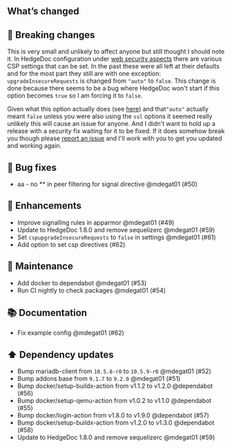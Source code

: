 ## What’s changed
## 🚨 Breaking changes

This is very small and unlikely to affect anyone but still thought I should note it. In HedgeDoc configuration under [web security aspects](https://docs.hedgedoc.org/configuration/#web-security-aspects) there are various CSP settings that can be set. In the past these were all left at their defaults and for the most part they still are with one exception: `upgradeInsecureRequests` is changed from `"auto"` to `false`. This change is done because there seems to be a bug where HedgeDoc won't start if this option becomes `true` so I am forcing it to `false`. 

Given what this option actually does (see [here](https://developer.mozilla.org/en-US/docs/Web/HTTP/Headers/Content-Security-Policy/upgrade-insecure-requests)) and that`"auto"` actually meant `false` unless you were also using the `ssl` options it seemed really unlikely this will cause an issue for anyone. And I didn't want to hold up a release with a security fix waiting for it to be fixed. If it does somehow break you though please [report an issue](https://github.com/mdegat01/addon-hedgedoc/issues) and I'll work with you to get you updated and working again.

## 🐛 Bug fixes

- aa - no ** in peer filtering for signal directive @mdegat01 (#50)

## 🚀 Enhancements

- Improve signalling rules in apparmor @mdegat01 (#49)
- Update to HedgeDoc 1.8.0 and remove sequelizerc @mdegat01 (#59)
- Set `cspupgradeInsecureRequests` to `false` in settings @mdegat01 (#61)
- Add option to set csp directives (#62)

## 🧰 Maintenance

- Add docker to dependabot @mdegat01 (#53)
- Run CI nightly to check packages @mdegat01 (#54)

## 📚 Documentation

- Fix example config @mdegat01 (#62)

## ⬆️ Dependency updates

- Bump mariadb-client from `10.5.8-r0` to `10.5.9-r0` @mdegat01 (#52)
- Bump addons base from `9.1.7` to `9.2.0` @mdegat01 (#51)
- Bump docker/setup-buildx-action from v1.1.2 to v1.2.0 @dependabot (#56)
- Bump docker/setup-qemu-action from v1.0.2 to v1.1.0 @dependabot (#55)
- Bump docker/login-action from v1.8.0 to v1.9.0 @dependabot (#57)
- Bump docker/setup-buildx-action from v1.2.0 to v1.3.0 @dependabot (#58)
- Update to HedgeDoc 1.8.0 and remove sequelizerc @mdegat01 (#59)
